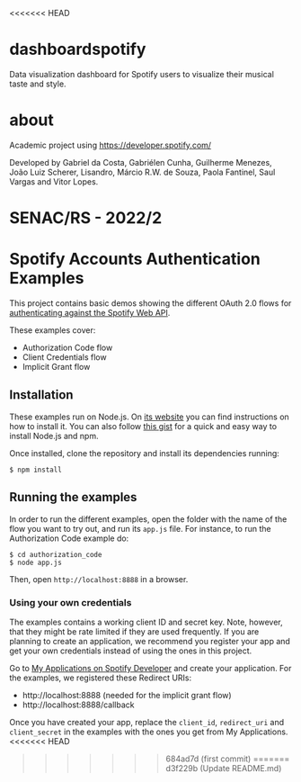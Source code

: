 <<<<<<< HEAD
# dashboardspotify
Data visualization dashboard for Spotify users to visualize their musical taste and style.

# about
Academic project using https://developer.spotify.com/

Developed by Gabriel da Costa, Gabriélen Cunha, Guilherme Menezes, João Luiz Scherer, Lisandro, Márcio R.W. de Souza, Paola Fantinel, Saul Vargas and Vitor Lopes.

SENAC/RS - 2022/2
=======
# Spotify Accounts Authentication Examples

This project contains basic demos showing the different OAuth 2.0 flows for [authenticating against the Spotify Web API](https://developer.spotify.com/web-api/authorization-guide/).

These examples cover:

* Authorization Code flow
* Client Credentials flow
* Implicit Grant flow

## Installation

These examples run on Node.js. On [its website](http://www.nodejs.org/download/) you can find instructions on how to install it. You can also follow [this gist](https://gist.github.com/isaacs/579814) for a quick and easy way to install Node.js and npm.

Once installed, clone the repository and install its dependencies running:

    $ npm install

## Running the examples
In order to run the different examples, open the folder with the name of the flow you want to try out, and run its `app.js` file. For instance, to run the Authorization Code example do:

    $ cd authorization_code
    $ node app.js

Then, open `http://localhost:8888` in a browser.

### Using your own credentials
The examples contains a working client ID and secret key. Note, however, that they might be rate limited if they are used frequently. If you are planning to create an application, we recommend you register your app and get your own credentials instead of using the ones in this project.

Go to [My Applications on Spotify Developer](https://developer.spotify.com/my-applications) and create your application. For the examples, we registered these Redirect URIs:

* http://localhost:8888 (needed for the implicit grant flow)
* http://localhost:8888/callback

Once you have created your app, replace the `client_id`, `redirect_uri` and `client_secret` in the examples with the ones you get from My Applications.
<<<<<<< HEAD

>>>>>>> 684ad7d (first commit)
=======
>>>>>>> d3f229b (Update README.md)

